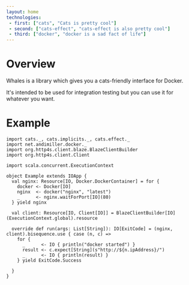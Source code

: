 ```yaml
---
layout: home
technologies:
 - first: ["cats", "Cats is pretty cool"]
 - second: ["cats-effect", "cats-effect is also pretty cool"]
 - third: ["docker", "docker is a sad fact of life"]
---
```




# Overview

Whales is a library which gives you a cats-friendly interface for Docker.

It's intended to be used for integration testing but you can use it for whatever you want.

# Example

```tut
import cats._, cats.implicits._, cats.effect._
import net.andimiller.docker._
import org.http4s.client.blaze.BlazeClientBuilder
import org.http4s.client.Client

import scala.concurrent.ExecutionContext

object Example extends IOApp {
  val nginx: Resource[IO, Docker.DockerContainer] = for {
    docker <- Docker[IO]
    nginx  <- docker("nginx", "latest")
    _      <- nginx.waitForPort[IO](80)
  } yield nginx

  val client: Resource[IO, Client[IO]] = BlazeClientBuilder[IO](ExecutionContext.global).resource

  override def run(args: List[String]): IO[ExitCode] = (nginx, client).bisequence.use { case (n, c) =>
    for {
      _      <- IO { println("docker started") }
      result <- c.expect[String](s"http://${n.ipAddress}/")
      _      <- IO { println(result) }
    } yield ExitCode.Success

  }
}
```
